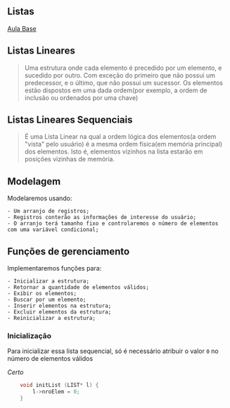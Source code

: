 Listas
-------

[Aula Base](https://www.youtube.com/watch?v=g_nbG7L5ou0&list=PLxI8Can9yAHf8k8LrUePyj0y3lLpigGcl&index=3) 

## Listas Lineares

> Uma estrutura onde cada elemento é precedido por um elemento, e sucedido por outro. Com exceção do primeiro que não possui um predecessor, e o último, que não possui um sucessor. Os elementos estão dispostos em uma dada ordem(por exemplo, a ordem de inclusão ou ordenados por uma chave)

## Listas Lineares Sequenciais

> É uma Lista Linear na qual a ordem lógica dos elementos(a ordem "vista" pelo usuário) é a mesma ordem física(em memória principal) dos elementos. Isto é, elementos vizinhos na lista estarão em posições vizinhas de memória.

## Modelagem

Modelaremos usando:
 
    - Um arranjo de registros;
    - Registros conterão as informações de interesse do usuário;
    - O arranjo terá tamanho fixo e controlaremos o número de elementos com uma variável condicional;

## Funções de gerenciamento

Implementaremos funções para:

    - Inicializar a estrutura;
    - Retornar a quantidade de elementos válidos;
    - Exibir os elementos;
    - Buscar por um elemento;
    - Inserir elementos na estrutura;
    - Excluir elementos da estrutura;
    - Reinicializar a estrutura;

### Inicialização

Para inicializar essa lista sequencial, só é necessário atribuir o valor `0` no número de elementos válidos

*Certo*
```c
    void initList (LIST* l) {
        l->nroElem = 0;
    }
```
